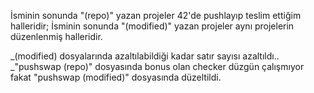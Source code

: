 İsminin sonunda "(repo)" yazan projeler 42'de pushlayıp teslim ettiğim halleridir;
İsminin sonunda "(modified)" yazan projeler aynı projelerin düzenlenmiş halleridir.

_(modified) dosyalarında azaltılabildiği kadar satır sayısı azaltıldı..
_"pushswap (repo)" dosyasında bonus olan checker düzgün çalışmıyor fakat "pushswap (modified)" dosyasında düzeltildi.
